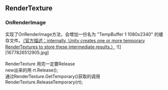 ## RenderTexture
### OnRenderImage
实现了OnRenderImage方法，会增加一份名为 "TempBuffer 1 1080x2340" 的缓存文件。[（官方描述：internally, Unity creates one or more temporary RenderTextures to store these intermediate results.）](https://docs.unity.cn/cn/current/ScriptReference/MonoBehaviour.OnRenderImage.html)
![][1677826512905.jpg]
</br></br>
RenderTexture 用完一定要Release</br>
new出来的用 rt.Release();</br>
通过RenderTexture.GetTemporary()获取的调用RenderTexture.ReleaseTemporary(rt); </br>

